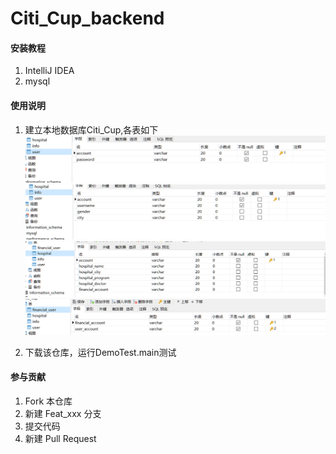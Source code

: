 # Citi_Cup_backend


#### 安装教程

1.  IntelliJ IDEA
2.  mysql


#### 使用说明

1.  建立本地数据库Citi_Cup,各表如下
![user](pix/table_user.png)
![info](pix/table_info.png)
![hospital](pix/table_hospital.png)
![financial_user](pix/table_financial_user.png)

2.  下载该仓库，运行DemoTest.main测试
#### 参与贡献

1.  Fork 本仓库
2.  新建 Feat_xxx 分支
3.  提交代码
4.  新建 Pull Request



